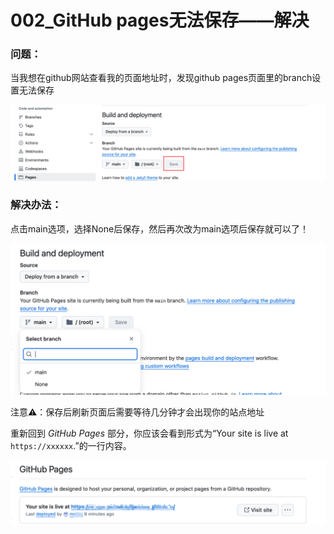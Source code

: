 # 002_GitHub pages无法保存——解决

### 问题：

当我想在github网站查看我的页面地址时，发现github pages页面里的branch设置无法保存

![Fileter_transaction](https://github.com/mrrjyc/jycblog.github.io/blob/main/images/002/image-20241105133205266.png?raw=ture)



### 解决办法：

点击main选项，选择None后保存，然后再次改为main选项后保存就可以了！

![Fileter_transaction](https://github.com/mrrjyc/jycblog.github.io/blob/main/images/002/image-20241105133309188.png?raw=ture)



注意⚠️：保存后刷新页面后需要等待几分钟才会出现你的站点地址

重新回到 *GitHub Pages* 部分，你应该会看到形式为“Your site is live at `https://xxxxxx`.”的一行内容。

![Fileter_transaction](https://github.com/mrrjyc/jycblog.github.io/blob/main/images/002/image-20241105133540749.png?raw=ture)



